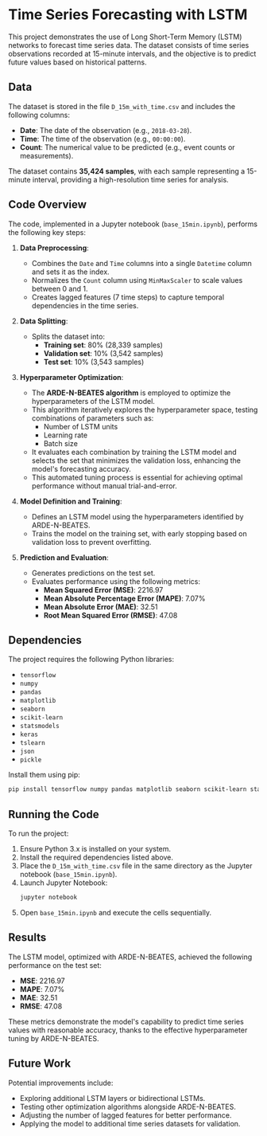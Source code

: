 # Time Series Forecasting with LSTM

This project demonstrates the use of Long Short-Term Memory (LSTM) networks to forecast time series data. The dataset consists of time series observations recorded at 15-minute intervals, and the objective is to predict future values based on historical patterns.

## Data

The dataset is stored in the file `D_15m_with_time.csv` and includes the following columns:

- **Date**: The date of the observation (e.g., `2018-03-28`).
- **Time**: The time of the observation (e.g., `00:00:00`).
- **Count**: The numerical value to be predicted (e.g., event counts or measurements).

The dataset contains **35,424 samples**, with each sample representing a 15-minute interval, providing a high-resolution time series for analysis.

## Code Overview

The code, implemented in a Jupyter notebook (`base_15min.ipynb`), performs the following key steps:

1. **Data Preprocessing**:
   - Combines the `Date` and `Time` columns into a single `Datetime` column and sets it as the index.
   - Normalizes the `Count` column using `MinMaxScaler` to scale values between 0 and 1.
   - Creates lagged features (7 time steps) to capture temporal dependencies in the time series.

2. **Data Splitting**:
   - Splits the dataset into:
     - **Training set**: 80% (28,339 samples)
     - **Validation set**: 10% (3,542 samples)
     - **Test set**: 10% (3,543 samples)

3. **Hyperparameter Optimization**:
   - The **ARDE-N-BEATES algorithm** is employed to optimize the hyperparameters of the LSTM model.
   - This algorithm iteratively explores the hyperparameter space, testing combinations of parameters such as:
     - Number of LSTM units
     - Learning rate
     - Batch size
   - It evaluates each combination by training the LSTM model and selects the set that minimizes the validation loss, enhancing the model's forecasting accuracy.
   - This automated tuning process is essential for achieving optimal performance without manual trial-and-error.

4. **Model Definition and Training**:
   - Defines an LSTM model using the hyperparameters identified by ARDE-N-BEATES.
   - Trains the model on the training set, with early stopping based on validation loss to prevent overfitting.

5. **Prediction and Evaluation**:
   - Generates predictions on the test set.
   - Evaluates performance using the following metrics:
     - **Mean Squared Error (MSE)**: 2216.97
     - **Mean Absolute Percentage Error (MAPE)**: 7.07%
     - **Mean Absolute Error (MAE)**: 32.51
     - **Root Mean Squared Error (RMSE)**: 47.08

## Dependencies

The project requires the following Python libraries:

- `tensorflow`
- `numpy`
- `pandas`
- `matplotlib`
- `seaborn`
- `scikit-learn`
- `statsmodels`
- `keras`
- `tslearn`
- `json`
- `pickle`

Install them using pip:

```bash
pip install tensorflow numpy pandas matplotlib seaborn scikit-learn statsmodels keras tslearn
```

## Running the Code

To run the project:

1. Ensure Python 3.x is installed on your system.
2. Install the required dependencies listed above.
3. Place the `D_15m_with_time.csv` file in the same directory as the Jupyter notebook (`base_15min.ipynb`).
4. Launch Jupyter Notebook:
   ```bash
   jupyter notebook
   ```
5. Open `base_15min.ipynb` and execute the cells sequentially.

## Results

The LSTM model, optimized with ARDE-N-BEATES, achieved the following performance on the test set:
- **MSE**: 2216.97
- **MAPE**: 7.07%
- **MAE**: 32.51
- **RMSE**: 47.08

These metrics demonstrate the model's capability to predict time series values with reasonable accuracy, thanks to the effective hyperparameter tuning by ARDE-N-BEATES.

## Future Work

Potential improvements include:
- Exploring additional LSTM layers or bidirectional LSTMs.
- Testing other optimization algorithms alongside ARDE-N-BEATES.
- Adjusting the number of lagged features for better performance.
- Applying the model to additional time series datasets for validation.
